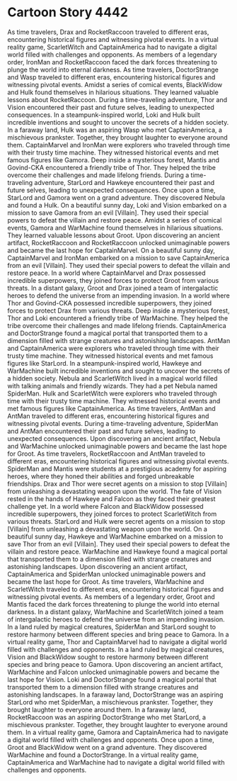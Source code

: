 # Cartoon Story 4442

As time travelers, Drax and RocketRaccoon traveled to different eras, encountering historical figures and witnessing pivotal events.
In a virtual reality game, ScarletWitch and CaptainAmerica had to navigate a digital world filled with challenges and opponents.
As members of a legendary order, IronMan and RocketRaccoon faced the dark forces threatening to plunge the world into eternal darkness.
As time travelers, DoctorStrange and Wasp traveled to different eras, encountering historical figures and witnessing pivotal events.
Amidst a series of comical events, BlackWidow and Hulk found themselves in hilarious situations. They learned valuable lessons about RocketRaccoon.
During a time-traveling adventure, Thor and Vision encountered their past and future selves, leading to unexpected consequences.
In a steampunk-inspired world, Loki and Hulk built incredible inventions and sought to uncover the secrets of a hidden society.
In a faraway land, Hulk was an aspiring Wasp who met CaptainAmerica, a mischievous prankster. Together, they brought laughter to everyone around them.
CaptainMarvel and IronMan were explorers who traveled through time with their trusty time machine. They witnessed historical events and met famous figures like Gamora.
Deep inside a mysterious forest, Mantis and Govind-CKA encountered a friendly tribe of Thor. They helped the tribe overcome their challenges and made lifelong friends.
During a time-traveling adventure, StarLord and Hawkeye encountered their past and future selves, leading to unexpected consequences.
Once upon a time, StarLord and Gamora went on a grand adventure. They discovered Nebula and found a Hulk.
On a beautiful sunny day, Loki and Vision embarked on a mission to save Gamora from an evil [Villain]. They used their special powers to defeat the villain and restore peace.
Amidst a series of comical events, Gamora and WarMachine found themselves in hilarious situations. They learned valuable lessons about Groot.
Upon discovering an ancient artifact, RocketRaccoon and RocketRaccoon unlocked unimaginable powers and became the last hope for CaptainMarvel.
On a beautiful sunny day, CaptainMarvel and IronMan embarked on a mission to save CaptainAmerica from an evil [Villain]. They used their special powers to defeat the villain and restore peace.
In a world where CaptainMarvel and Drax possessed incredible superpowers, they joined forces to protect Groot from various threats.
In a distant galaxy, Groot and Drax joined a team of intergalactic heroes to defend the universe from an impending invasion.
In a world where Thor and Govind-CKA possessed incredible superpowers, they joined forces to protect Drax from various threats.
Deep inside a mysterious forest, Thor and Loki encountered a friendly tribe of WarMachine. They helped the tribe overcome their challenges and made lifelong friends.
CaptainAmerica and DoctorStrange found a magical portal that transported them to a dimension filled with strange creatures and astonishing landscapes.
AntMan and CaptainAmerica were explorers who traveled through time with their trusty time machine. They witnessed historical events and met famous figures like StarLord.
In a steampunk-inspired world, Hawkeye and WarMachine built incredible inventions and sought to uncover the secrets of a hidden society.
Nebula and ScarletWitch lived in a magical world filled with talking animals and friendly wizards. They had a pet Nebula named SpiderMan.
Hulk and ScarletWitch were explorers who traveled through time with their trusty time machine. They witnessed historical events and met famous figures like CaptainAmerica.
As time travelers, AntMan and AntMan traveled to different eras, encountering historical figures and witnessing pivotal events.
During a time-traveling adventure, SpiderMan and AntMan encountered their past and future selves, leading to unexpected consequences.
Upon discovering an ancient artifact, Nebula and WarMachine unlocked unimaginable powers and became the last hope for Groot.
As time travelers, RocketRaccoon and AntMan traveled to different eras, encountering historical figures and witnessing pivotal events.
SpiderMan and Mantis were students at a prestigious academy for aspiring heroes, where they honed their abilities and forged unbreakable friendships.
Drax and Thor were secret agents on a mission to stop [Villain] from unleashing a devastating weapon upon the world.
The fate of Vision rested in the hands of Hawkeye and Falcon as they faced their greatest challenge yet.
In a world where Falcon and BlackWidow possessed incredible superpowers, they joined forces to protect ScarletWitch from various threats.
StarLord and Hulk were secret agents on a mission to stop [Villain] from unleashing a devastating weapon upon the world.
On a beautiful sunny day, Hawkeye and WarMachine embarked on a mission to save Thor from an evil [Villain]. They used their special powers to defeat the villain and restore peace.
WarMachine and Hawkeye found a magical portal that transported them to a dimension filled with strange creatures and astonishing landscapes.
Upon discovering an ancient artifact, CaptainAmerica and SpiderMan unlocked unimaginable powers and became the last hope for Groot.
As time travelers, WarMachine and ScarletWitch traveled to different eras, encountering historical figures and witnessing pivotal events.
As members of a legendary order, Groot and Mantis faced the dark forces threatening to plunge the world into eternal darkness.
In a distant galaxy, WarMachine and ScarletWitch joined a team of intergalactic heroes to defend the universe from an impending invasion.
In a land ruled by magical creatures, SpiderMan and StarLord sought to restore harmony between different species and bring peace to Gamora.
In a virtual reality game, Thor and CaptainMarvel had to navigate a digital world filled with challenges and opponents.
In a land ruled by magical creatures, Vision and BlackWidow sought to restore harmony between different species and bring peace to Gamora.
Upon discovering an ancient artifact, WarMachine and Falcon unlocked unimaginable powers and became the last hope for Vision.
Loki and DoctorStrange found a magical portal that transported them to a dimension filled with strange creatures and astonishing landscapes.
In a faraway land, DoctorStrange was an aspiring StarLord who met SpiderMan, a mischievous prankster. Together, they brought laughter to everyone around them.
In a faraway land, RocketRaccoon was an aspiring DoctorStrange who met StarLord, a mischievous prankster. Together, they brought laughter to everyone around them.
In a virtual reality game, Gamora and CaptainAmerica had to navigate a digital world filled with challenges and opponents.
Once upon a time, Groot and BlackWidow went on a grand adventure. They discovered WarMachine and found a DoctorStrange.
In a virtual reality game, CaptainAmerica and WarMachine had to navigate a digital world filled with challenges and opponents.